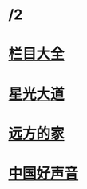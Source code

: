 # /2
# [栏目大全](http://tv.cctv.com/lm/)
# [星光大道](https://www.youtube.com/playlist?list=PL0eGJygpmOH40zIcAED7bMNOb3cS7Vf2F)
# [远方的家](https://www.youtube.com/playlist?list=PLfAyWdGHnLdG6W-8WeWpuCc-oA4rbMotV)
# [中国好声音](https://www.youtube.com/playlist?list=PL5DBS_LQLrYItcmMXxsQBSZ82FwR5E96I)
